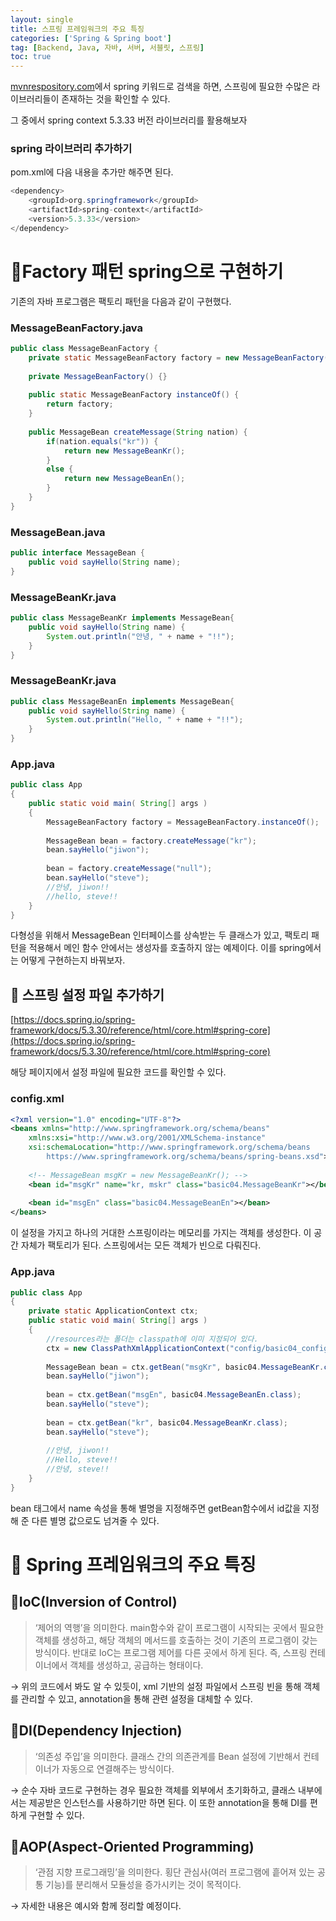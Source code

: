 ```yaml
---
layout: single
title: 스프링 프레임워크의 주요 특징
categories: ['Spring & Spring boot']
tag: [Backend, Java, 자바, 서버, 서블릿, 스프링]
toc: true
---
```



[mvnrespository.com](http://mvnrespository.com)에서 spring 키워드로 검색을 하면, 스프링에 필요한 수많은 라이브러리들이 존재하는 것을 확인할 수 있다.

그 중에서 spring context 5.3.33 버전 라이브러리를 활용해보자

### spring 라이브러리 추가하기

pom.xml에 다음 내용을 추가만 해주면 된다.

```java
<dependency>
    <groupId>org.springframework</groupId>
    <artifactId>spring-context</artifactId>
    <version>5.3.33</version>
</dependency>

```

# 📖Factory 패턴 spring으로 구현하기

기존의 자바 프로그램은 팩토리 패턴을 다음과 같이 구현했다.

### MessageBeanFactory.java

```java
public class MessageBeanFactory {
	private static MessageBeanFactory factory = new MessageBeanFactory();
	
	private MessageBeanFactory() {}
	
	public static MessageBeanFactory instanceOf() {
		return factory; 
	}
	
	public MessageBean createMessage(String nation) {
		if(nation.equals("kr")) {
			return new MessageBeanKr();
		}
		else {
			return new MessageBeanEn();
		}
	}
}
```

### MessageBean.java

```java
public interface MessageBean {
	public void sayHello(String name);
}
```

### MessageBeanKr.java

```java
public class MessageBeanKr implements MessageBean{
	public void sayHello(String name) {
		System.out.println("안녕, " + name + "!!");
	}
}
```

### MessageBeanKr.java

```java
public class MessageBeanEn implements MessageBean{
	public void sayHello(String name) {
		System.out.println("Hello, " + name + "!!");
	}
}
```

### App.java

```java
public class App 
{
    public static void main( String[] args )
    {
        MessageBeanFactory factory = MessageBeanFactory.instanceOf();
        
        MessageBean bean = factory.createMessage("kr");
        bean.sayHello("jiwon");
        
        bean = factory.createMessage("null");
        bean.sayHello("steve");
        //안녕, jiwon!!
        //hello, steve!!
    }
}

```

다형성을 위해서 MessageBean 인터페이스를 상속받는 두 클래스가 있고, 팩토리 패턴을 적용해서 메인 함수 안에서는 생성자를 호출하지 않는 예제이다. 이를 spring에서는 어떻게 구현하는지 바꿔보자.

## 📝 스프링 설정 파일 추가하기

[https://docs.spring.io/spring-framework/docs/5.3.30/reference/html/core.html#spring-core](https://docs.spring.io/spring-framework/docs/5.3.30/reference/html/core.html#spring-core)

해당 페이지에서 설정 파일에 필요한 코드를 확인할 수 있다.

### config.xml

```xml
<?xml version="1.0" encoding="UTF-8"?>
<beans xmlns="http://www.springframework.org/schema/beans"
    xmlns:xsi="http://www.w3.org/2001/XMLSchema-instance"
    xsi:schemaLocation="http://www.springframework.org/schema/beans
        https://www.springframework.org/schema/beans/spring-beans.xsd">
       
	<!-- MessageBean msgKr = new MessageBeanKr(); -->    
	<bean id="msgKr" name="kr, mskr" class="basic04.MessageBeanKr"></bean>
	
	<bean id="msgEn" class="basic04.MessageBeanEn"></bean>
</beans>
```

이 설정을 가지고 하나의 거대한 스프링이라는 메모리를 가지는 객체를 생성한다. 이 공간 자체가 팩토리가 된다. 스프링에서는 모든 객체가 빈으로 다뤄진다.

### App.java

```java
public class App 
{
	private static ApplicationContext ctx;
    public static void main( String[] args )
    {
    	//resources라는 폴더는 classpath에 이미 지정되어 있다.
        ctx = new ClassPathXmlApplicationContext("config/basic04_config.xml");
    	
        MessageBean bean = ctx.getBean("msgKr", basic04.MessageBeanKr.class);
        bean.sayHello("jiwon");
        
        bean = ctx.getBean("msgEn", basic04.MessageBeanEn.class);
        bean.sayHello("steve");      
        
        bean = ctx.getBean("kr", basic04.MessageBeanKr.class);
        bean.sayHello("steve");
        
        //안녕, jiwon!!
        //Hello, steve!!
        //안녕, steve!!  
    }
}
```

bean 태그에서 name 속성을 통해 별명을 지정해주면 getBean함수에서 id값을 지정해 준 다른 별명 값으로도 넘겨줄 수 있다.

# 📖 Spring 프레임워크의 주요 특징

## 📄IoC(Inversion of Control)

> ‘제어의 역행’을 의미한다. main함수와 같이 프로그램이 시작되는 곳에서 필요한 객체를 생성하고, 해당 객체의 메서드를 호출하는 것이 기존의 프로그램이 갖는 방식이다. 반대로 IoC는 프로그램 제어를 다른 곳에서 하게 된다. 즉, 스프링 컨테이너에서 객체를 생성하고, 공급하는 형태이다.
> 

→ 위의 코드에서 봐도 알 수 있듯이, xml 기반의 설정 파일에서 스프링 빈을 통해 객체를 관리할 수 있고, annotation을 통해 관련 설정을 대체할 수 있다.

## 📄DI(Dependency Injection)

> ‘의존성 주입’을 의미한다. 클래스 간의 의존관계를 Bean 설정에 기반해서 컨테이너가 자동으로 연결해주는 방식이다.
> 

→ 순수 자바 코드로 구현하는 경우 필요한 객체를 외부에서 초기화하고, 클래스 내부에서는 제공받은 인스턴스를 사용하기만 하면 된다. 이 또한 annotation을 통해 DI를 편하게 구현할 수 있다.

## 📄AOP(Aspect-Oriented Programming)

> ‘관점 지향 프로그래밍’을 의미한다. 횡단 관심사(여러 프로그램에 흩어져 있는 공통 기능)를 분리해서 모듈성을 증가시키는 것이 목적이다.
> 

→ 자세한 내용은 예시와 함께 정리할 예정이다.